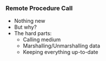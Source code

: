 <div class="slidetext-bg">

### Remote Procedure Call

* Nothing new <!-- .element: class="fragment" -->
* But why? <!-- .element: class="fragment" -->
* The hard parts: <!-- .element: class="fragment" -->
  * Calling medium <!-- .element: class="fragment" -->
  * Marshalling/Unmarshalling data <!-- .element: class="fragment" -->
  * Keeping everything up-to-date <!-- .element: class="fragment" -->

</div>
